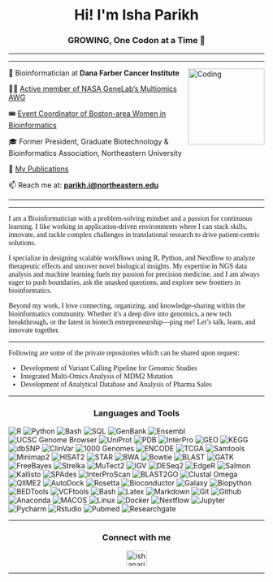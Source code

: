 <h1 align="center">Hi! I'm Isha Parikh</h1>
<h3 align="center">GROWING, One Codon at a Time 🧬</h3>
<hr>
<hr>
<img align="right" alt="Coding" width="150" src="https://media.giphy.com/media/v1.Y2lkPTc5MGI3NjExenRpMGtlcHY3em5vN3h5bzRua2dwY2sxNTN2dHZiN25nZzBnZjRwNCZlcD12MV9pbnRlcm5hbF9naWZfYnlfaWQmY3Q9cw/WmunPY9JAIwfobtjgs/giphy.gif">

  🔭 Bioinformatician at **Dana Farber Cancer Institute**

  👩‍🔬 [Active member of NASA GeneLab’s Multiomics AWG](https://osdr.nasa.gov/bio/awg/awg-members.html)
  
  🎟 [Event Coordinator of Boston-area Women in Bioinformatics](https://www.linkedin.com/groups/13074137) 
  
  🎓 Former President, Graduate Biotechnology & Bioinformatics Association, Northeastern University
  
  📄 [My Publications](https://scholar.google.com/citations?hl=en&user=15ZVORsAAAAJ)

  📫 Reach me at: **parikh.i@northeastern.edu**
<hr>
<hr>
<div style="font-family: 'Times New Roman', Times, serif;"> 
<p>I am a Bioinformatician with a problem-solving mindset and a passion for continuous learning. I like working in application-driven environments where I can stack skills, innovate, and tackle complex challenges in translational research to drive patient-centric solutions. </p>
  
<p> I specialize in designing scalable workflows using R, Python, and Nextflow to analyze therapeutic effects and uncover novel biological insights. My expertise in NGS data analysis and machine learning fuels my passion for precision medicine, and I am always eager to push boundaries, ask the unasked questions, and explore new frontiers in bioinformatics. </p>

<p> Beyond my work, I love connecting, organizing, and knowledge-sharing within the bioinformatics community. Whether it's a deep dive into genomics, a new tech breakthrough, or the latest in biotech entrepreneurship—ping me! Let’s talk, learn, and innovate together.</p>
</div>
<hr>
<div style="font-family: 'Times New Roman', Times, serif;"> 
Following are some of the private repositories which can be shared upon request:
  
* Development of Variant Calling Pipeline for Genomic Studies 
* Integrated Multi-Omics Analysis of MDM2 Mutation 
* Development of Analytical Database and Analysis of Pharma Sales 
</div>
<hr>
<h3 align="center">Languages and Tools</h3>

  ![R](https://img.shields.io/badge/R-%23276DC3?style=for-the-badge&logo=r)
  ![Python](https://img.shields.io/badge/Python-%233776AB?style=for-the-badge&logo=python&logoColor=white)
  ![Bash](https://img.shields.io/badge/bash-beige?style=for-the-badge&logo=gnubash)
  ![SQL](https://img.shields.io/badge/SQL-%234479A1?style=for-the-badge&logo=mysql&logoColor=white)
  ![GenBank](https://img.shields.io/badge/NCBI_GenBank-%23205493?style=for-the-badge)
  ![Ensembl](https://img.shields.io/badge/EMSEMBL-blue?style=for-the-badge)
  ![UCSC Genome Browser](https://img.shields.io/badge/UCSC_Genome_Browser-%2315386d?style=for-the-badge)
  ![UniProt](https://img.shields.io/badge/UniProt-%23FFD700?style=for-the-badge)
  ![PDB](https://img.shields.io/badge/PDB-%23FF6347?style=for-the-badge)
  ![InterPro](https://img.shields.io/badge/InterPro-%234C9A2D?style=for-the-badge)
  ![GEO](https://img.shields.io/badge/GEO-%23B22222?style=for-the-badge)
  ![KEGG](https://img.shields.io/badge/KEGG-%23FFD700?style=for-the-badge)
  ![dbSNP](https://img.shields.io/badge/dbSNP-%23A52A2A?style=for-the-badge)
  ![ClinVar](https://img.shields.io/badge/ClinVar-%234DC6FF?style=for-the-badge)
  ![1000 Genomes](https://img.shields.io/badge/1000_Genomes-%23FFD700?style=for-the-badge)
  ![ENCODE](https://img.shields.io/badge/ENCODE-%233399FF?style=for-the-badge)
  ![TCGA](https://img.shields.io/badge/TCGA-%23FF6347?style=for-the-badge)
  ![Samtools](https://img.shields.io/badge/Samtools-%23A9D2B2?style=for-the-badge)
  ![Minimap2](https://img.shields.io/badge/Minimap2-%23FF4500?style=for-the-badge)
  ![HISAT2](https://img.shields.io/badge/HISAT2-%236B8E23?style=for-the-badge)
  ![STAR](https://img.shields.io/badge/STAR-%234D90A1?style=for-the-badge)
  ![BWA](https://img.shields.io/badge/BWA-%23F5A623?style=for-the-badge)
  ![Bowtie](https://img.shields.io/badge/Bowtie-%23FF6347?style=for-the-badge)
  ![BLAST](https://img.shields.io/badge/BLAST-%23009C77?style=for-the-badge)
  ![GATK](https://img.shields.io/badge/GATK-%2333B5E5?style=for-the-badge)
  ![FreeBayes](https://img.shields.io/badge/FreeBayes-%23FF6347?style=for-the-badge)
  ![Strelka](https://img.shields.io/badge/Strelka-%23990099?style=for-the-badge)
  ![MuTect2](https://img.shields.io/badge/MuTect2-%23A0522D?style=for-the-badge)
  ![IGV](https://img.shields.io/badge/IGV-%2300BFFF?style=for-the-badge)
  ![DESeq2](https://img.shields.io/badge/DESeq2-%23FFD700?style=for-the-badge)
  ![EdgeR](https://img.shields.io/badge/EdgeR-%234DB8FF?style=for-the-badge)
  ![Salmon](https://img.shields.io/badge/Salmon-%234DC6FF?style=for-the-badge)
  ![Kallisto](https://img.shields.io/badge/Kallisto-%234BBFDA?style=for-the-badge)
  ![SPAdes](https://img.shields.io/badge/SPAdes-%23FF0000?style=for-the-badge)
  ![InterProScan](https://img.shields.io/badge/InterProScan-%23B22222?style=for-the-badge)
  ![BLAST2GO](https://img.shields.io/badge/BLAST2GO-%23FF6347?style=for-the-badge)
  ![Clustal Omega](https://img.shields.io/badge/Clustal_Omega-%23A9A9A9?style=for-the-badge)
  ![QIIME2](https://img.shields.io/badge/QIIME2-%23FF6347?style=for-the-badge)
  ![AutoDock](https://img.shields.io/badge/AutoDock-%23FF6347?style=for-the-badge)
  ![Rosetta](https://img.shields.io/badge/Rosetta-%234C9A2D?style=for-the-badge)
  ![Bioconductor](https://img.shields.io/badge/Bioconductor-%234DC6FF?style=for-the-badge)
  ![Galaxy](https://img.shields.io/badge/Galaxy-%23FF6347?style=for-the-badge)
  ![Biopython](https://img.shields.io/badge/Biopython-%23FFD700?style=for-the-badge)
  ![BEDTools](https://img.shields.io/badge/BEDTools-%23DC143C?style=for-the-badge)
  ![VCFtools](https://img.shields.io/badge/VCFtools-%23FF6347?style=for-the-badge)
  ![Bash](https://camo.githubusercontent.com/46550e75105b15a821d294a0ebcee1739d1b1694e65d91e385ebb2d21cd371d0/68747470733a2f2f696d672e736869656c64732e696f2f62616467652f626173685f7363726970742d2532333132313031312e7376673f7374796c653d666f722d7468652d6261646765266c6f676f3d676e752d62617368266c6f676f436f6c6f723d7768697465)
  ![Latex](https://camo.githubusercontent.com/2b394f9ae90c5a9cf5a5c20609de523a4812c51fcbc565a0509f60eab8b8fa66/68747470733a2f2f696d672e736869656c64732e696f2f62616467652f6c617465782d2532333030383038302e7376673f7374796c653d666f722d7468652d6261646765266c6f676f3d6c61746578266c6f676f436f6c6f723d7768697465)
  ![Markdown](https://camo.githubusercontent.com/836e0b69e70e4620ddeae99dc99913f5ccbc7cfff6e854587f0d9a6512ce996d/68747470733a2f2f696d672e736869656c64732e696f2f62616467652f6d61726b646f776e2d2532333030303030302e7376673f7374796c653d666f722d7468652d6261646765266c6f676f3d6d61726b646f776e266c6f676f436f6c6f723d7768697465)
  ![Git](https://camo.githubusercontent.com/94d83dc5838e2784bee25fe9e019bc2fda128676f32cef2f06baa0f6f3849b8c/68747470733a2f2f696d672e736869656c64732e696f2f62616467652f6769742d2532334630353033332e7376673f7374796c653d666f722d7468652d6261646765266c6f676f3d676974266c6f676f436f6c6f723d7768697465)
  ![Github](https://camo.githubusercontent.com/7e282220b8ec0dd29cf99be1c0f5e82d74a42bc84ed834ee6afd86b4bad3bfee/68747470733a2f2f696d672e736869656c64732e696f2f62616467652f6769746875622d2532333132313031312e7376673f7374796c653d666f722d7468652d6261646765266c6f676f3d676974687562266c6f676f436f6c6f723d7768697465)
  ![Anaconda](https://camo.githubusercontent.com/d0fce49f5fe9e89e54cf7f39405ca50cb1faa53c4cb4a268257a18991a1e42da/68747470733a2f2f696d672e736869656c64732e696f2f62616467652f416e61636f6e64612d3434413833332e7376673f7374796c653d666f722d7468652d6261646765266c6f676f3d416e61636f6e6461266c6f676f436f6c6f723d7768697465)
  ![MACOS](https://camo.githubusercontent.com/04687ce3613669e12a6f991ece6c64a4e51067a44f041332d70c4f83a6141908/68747470733a2f2f696d672e736869656c64732e696f2f62616467652f6d61632532306f732d3030303030303f7374796c653d666f722d7468652d6261646765266c6f676f3d6d61636f73266c6f676f436f6c6f723d463046304630)
  ![Linux](https://camo.githubusercontent.com/b9326effec4bc941d648d79b2e24ed7c708122671d2540c3277596dc52d640f2/68747470733a2f2f696d672e736869656c64732e696f2f62616467652f4c696e75782d4643433632343f7374796c653d666f722d7468652d6261646765266c6f676f3d6c696e7578266c6f676f436f6c6f723d626c61636b)
  ![Docker](https://camo.githubusercontent.com/c9a85f6869aa992f1500dd9d4d4bdff7d405605292ca152587394c1f92552d4f/68747470733a2f2f696d672e736869656c64732e696f2f62616467652f646f636b65722d2532333064623765642e7376673f7374796c653d666f722d7468652d6261646765266c6f676f3d646f636b6572266c6f676f436f6c6f723d7768697465)
  ![Nextflow](https://camo.githubusercontent.com/304137fc116adcd1519c2888683b7f6c74d35d3f88674f639964b294f2fb4caf/68747470733a2f2f696d672e736869656c64732e696f2f62616467652f4e657874666c6f772d3044433039443f7374796c653d666f722d7468652d6261646765266c6f676f3d6e657874666c6f77)
  ![Jupyter](https://camo.githubusercontent.com/ca2c5929ca429a34b7b74741197cac8121e7efd512ac9b18b3b14ba12059a603/68747470733a2f2f696d672e736869656c64732e696f2f62616467652f4a7570797465722d4633373632362e7376673f7374796c653d666f722d7468652d6261646765266c6f676f3d4a757079746572266c6f676f436f6c6f723d7768697465)
  ![Pycharm](https://camo.githubusercontent.com/bc4c6bb49f5092d7ee6c1513287a710710c159641504f0a0bb7d2d91e2a0fb60/68747470733a2f2f696d672e736869656c64732e696f2f62616467652f7079636861726d2d3134333f7374796c653d666f722d7468652d6261646765266c6f676f3d7079636861726d266c6f676f436f6c6f723d626c61636b26636f6c6f723d626c61636b266c6162656c436f6c6f723d677265656e)
  ![Rstudio](https://camo.githubusercontent.com/cf8ff9768b611b8cd6a5d5f3fe6e62a98206b0254d8208ca5be9b825c1cbf8f7/68747470733a2f2f696d672e736869656c64732e696f2f62616467652f5253747564696f2d3432383546343f7374796c653d666f722d7468652d6261646765266c6f676f3d7273747564696f266c6f676f436f6c6f723d7768697465)
  ![Pubmed](https://camo.githubusercontent.com/0f66099b187a00b6ad903053ff15b9509f5030c5266575a398137be4c6076861/68747470733a2f2f696d672e736869656c64732e696f2f62616467652f5075624d65642d3332363539392e7376673f7374796c653d666f722d7468652d6261646765266c6f676f3d5075624d6564266c6f676f436f6c6f723d7768697465)
  ![Researchgate](https://camo.githubusercontent.com/454524ecdf0778194c8b9239a44f06c89d05aa39e2eb317c21ee5e4c4e6f378f/68747470733a2f2f696d672e736869656c64732e696f2f62616467652f5265736561726368476174652d3030434342423f7374796c653d666f722d7468652d6261646765266c6f676f3d526573656172636847617465266c6f676f436f6c6f723d7768697465)
<hr>
<h3 align="center">Connect with me</h3>
<p align="center">
  <a href="https://linkedin.com/in/ishaparikh98" target="blank">
    <img align="center" src="https://raw.githubusercontent.com/rahuldkjain/github-profile-readme-generator/master/src/images/icons/Social/linked-in-alt.svg" alt="ishaparikh98" height="30" width="40" />
  </a>
</p>
<hr>

